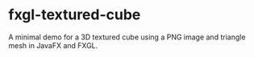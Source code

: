 # fxgl-textured-cube
A minimal demo for a 3D textured cube using a PNG image and triangle mesh in JavaFX and FXGL.
